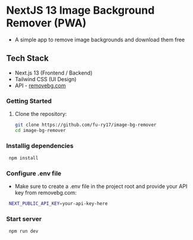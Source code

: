 # NextJS 13 Image Background Remover (PWA)
- A simple app to remove image backgrounds and download them free

## Tech Stack
- Next.js 13 (Frontend / Backend)
- Tailwind CSS (UI Design)
- API - [removebg.com](https://www.removebg.com)

### Getting Started
1. Clone the repository:
   ```bash
   git clone https://github.com/fu-ry17/image-bg-remover
   cd image-bg-remover
   ```

### Installig dependencies

```bash
 npm install
```

### Configure .env file
- Make sure to create a .env file in the project root and provide your API key from removebg.com:

```bash
 NEXT_PUBLIC_API_KEY=your-api-key-here
```

### Start server
```bash
 npm run dev
```
